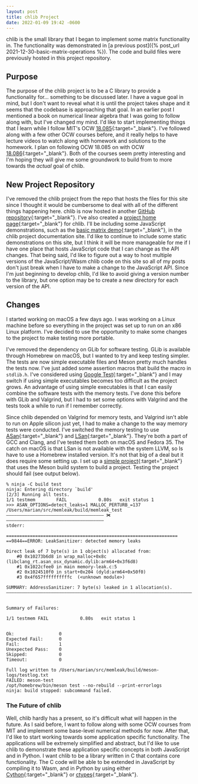 ```yaml
---
layout: post
title: chlib Project
date: 2022-01-09 19:42 -0600
---
```

chlib is the small library that I began to implement some matrix functionality in. The functionality was demonstrated in
[a previous post]({% post_url 2021-12-30-basic-matrix-operations %}). The code and build files were previously hosted in
this project repository.

## Purpose

The purpose of the chlib project is to be a C library to provide a functionality for... something to be discussed later.
I have a vague goal in mind, but I don't want to reveal what it is until the project takes shape and it seems that the
codebase is approaching that goal. In an earlier post I mentioned a book on numerical linear algebra that I was going to
follow along with, but I've changed my mind. I'd like to start implementing things that I learn while I follow
MIT's OCW
[18.085](https://ocw.mit.edu/courses/mathematics/18-085-computational-science-and-engineering-i-fall-2008/){:target="_blank"}.
I've followed along with a few other OCW courses before, and it really helps to have lecture videos to watch along with
homework and solutions to the homework. I plan on following OCW 18.085 on with OCW
[18.086](https://ocw.mit.edu/courses/mathematics/18-086-mathematical-methods-for-engineers-ii-spring-2006/){:target="_blank"}.
Both of the courses seem pretty interesting and I'm hoping they will give me some groundwork to build from to more
towards the *actual* goal of chlib.

## New Project Repository

I've removed the chlib project from the repo that hosts the files for this site since I thought it would be cumbersome
to deal with all of the different things happening here. chlib is now hosted in another
[GitHub repository](https://github.com/mmdski/chlib){:target="_blank"}. I've also created a
[project home page](https://mmdski.github.io/chlib){:target="_blank"} for chlib. I'll be including some JavaScript
demonstrations, such as the [basic matrix demo](https://mmdski.github.io/chlib/demo/matrix.html){:target="_blank"}, in
the chlib project documentation site. I'd like to continue to include some static demonstrations on this site, but I
think it will be more manageable for me if I have one place that hosts JavaScript code that I can change as the API
changes. That being said, I'd like to figure out a way to host multiple versions of the JavaScript/Wasm chlib code on
this site so all of my posts don't just break when I have to make a change to the JavaScript API. Since I'm just
beginning to develop chlib, I'd like to avoid giving a version number to the library, but one option may be to create a
new directory for each version of the API.

## Changes

I started working on macOS a few days ago. I was working on a Linux machine before so everything in the project was set
up to run on an x86 Linux platform. I've decided to use the opportunity to make some changes to the project to make
testing more portable.

I've removed the dependency on GLib for software testing. GLib is available through Homebrew on macOS, but I wanted to
try and keep testing simpler. The tests are now simple executable files and Meson pretty much handles the tests now.
I've just added some assertion macros that build the macro in `stdlib.h`.
I've considered using [Google Test](https://github.com/google/googletest){:target="_blank"} and I may switch if using
simple executables becomes too difficult as the project grows. An advantage of using simple executables is that I can
easily combine the software tests with the memory tests. I've done this before with GLib and Valgrind, but I had to set
some options with Valgrind and the tests took a while to run if I remember correctly.

Since chlib depended on Valgrind for memory tests, and Valgrind isn't able to run on Apple silicon just yet, I had to
make a change to the way memory tests were conducted. I've switched the memory testing to use
[ASan](https://clang.llvm.org/docs/AddressSanitizer.html){:target="_blank"} and
[LSan](https://clang.llvm.org/docs/LeakSanitizer.html){:target="_blank"}. They're both a part of GCC and Clang, and I've
tested them both on macOS and Fedora 35. The catch on macOS is that LSan is not available with the system LLVM, so Is
have to use a Homebrew installed version. It's not that big of a deal but it does require some setting up. I set up a
[simple project](https://github.com/mmdski/memleak){:target="_blank"} that uses the Meson build system to build a
project. Testing the project should fail (see output below).

```
% ninja -C build test
ninja: Entering directory `build'
[2/3] Running all tests.
1/1 testmem        FAIL            0.80s   exit status 1
>>> ASAN_OPTIONS=detect_leaks=1 MALLOC_PERTURB_=137 /Users/marian/src/memleak/build/memleak_test
――――――――――――――――――――――――――――――――――――― ✀  ―――――――――――――――――――――――――――――――――――――
stderr:

=================================================================
==9844==ERROR: LeakSanitizer: detected memory leaks

Direct leak of 7 byte(s) in 1 object(s) allocated from:
    #0 0x10273b6d8 in wrap_malloc+0x8c (libclang_rt.asan_osx_dynamic.dylib:arm64+0x3f6d8)
    #1 0x1022cfee0 in main memory-leak.c:5
    #2 0x1024510f0 in start+0x204 (dyld:arm64+0x50f0)
    #3 0x4f657ffffffffffc  (<unknown module>)

SUMMARY: AddressSanitizer: 7 byte(s) leaked in 1 allocation(s).
――――――――――――――――――――――――――――――――――――――――――――――――――――――――――――――――――――――――――――――


Summary of Failures:

1/1 testmem FAIL            0.80s   exit status 1


Ok:                 0
Expected Fail:      0
Fail:               1
Unexpected Pass:    0
Skipped:            0
Timeout:            0

Full log written to /Users/marian/src/memleak/build/meson-logs/testlog.txt
FAILED: meson-test
/opt/homebrew/bin/meson test --no-rebuild --print-errorlogs
ninja: build stopped: subcommand failed.
```

### The Future of chlib

Well, chlib hardly has a present, so it's difficult what will happen in the future. As I said before, I want to follow
along with some OCW courses from MIT and implement some base-level numerical methods for now. After that, I'd like to
start working towards some application specific functionality. The applications will be extremely simplified and
abstract, but I'd like to use chlib to demonstrate these application specific concepts in both JavaScript and in Python.
I want chlib to be a library written in C that contains core functionality. The C code will be able to be extended in
JavaScript by compiling it to Wasm, and in Python by using either [Cython](https://cython.org){:target="_blank"} or
[ctypes](https://docs.python.org/3/library/ctypes.html){:target="_blank"}.
